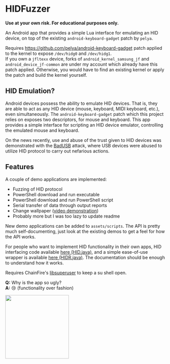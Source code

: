 # HIDFuzzer

**Use at your own risk. For educational purposes only.**

An Android app that provides a simple Lua interface for emulating an HID device, on top of the existing `android-keyboard-gadget` patch by `pelya`.

Requires https://github.com/pelya/android-keyboard-gadget patch applied to the kernel to expose `/dev/hidg0` and `/dev/hidg1`.  
If you own a `jfltexx` device, forks of `android_kernel_samsung_jf` and `android_device_jf-common` are under my account which already have this patch applied. Otherwise, you would have to find an existing kernel or apply the patch and build the kernel yourself.

## HID Emulation?
Android devices possess the ability to emulate HID devices. That is, they are able to act as any HID device (mouse, keyboard, MIDI keyboard, etc.), even simultaneously. The `android-keyboard-gadget` patch which this project relies on exposes two descriptors, for mouse and keyboard. This app provides a simple interface for scripting an HID device emulator, controlling the emulated mouse and keyboard.

On the news recently, use and abuse of the trust given to HID devices was demonstrated with the [BadUSB](https://www.wired.com/2014/07/usb-security/) attack, where USB devices were abused to utilize HID protocol to carry out nefarious actions.

## Features
A couple of demo applications are implemented:
- Fuzzing of HID protocol
- PowerShell download and run executable
- PowerShell download and run PowerShell script
- Serial transfer of data through output reports
- Change wallpaper ([video demonstration](https://my.mixtape.moe/zxerjz.mp4))
- Probably more but I was too lazy to update readme

New demo applications can be added to `assets/scripts`. The API is pretty much self-documenting, just look at the existing demos to get a feel for how the API works.

For people who want to implement HID functionality in their own apps, HID interfacing code available [here (HID.java)](https://github.com/Netdex/HIDFuzzer/blob/master/app/src/main/java/cf/netdex/hidfuzzer/hid/HID.java), 
and a simple ease-of-use wrapper is available [here (HIDR.java)](https://github.com/Netdex/HIDFuzzer/blob/master/app/src/main/java/cf/netdex/hidfuzzer/hid/HIDR.java). The documentation should be enough to understand how it works.

Requires ChainFire's [libsuperuser](https://github.com/Chainfire/libsuperuser) to keep a su shell open.

**Q:** Why is the app so ugly?<br>
**A:** :cry: (functionality over fashion)

<img src="https://my.mixtape.moe/ogkgoz.png" width=200/>
